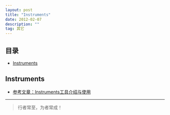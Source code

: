 ```yaml
---
layout: post
title: "Instruments"
date: 2012-02-07
description: ""
tag: 其它
---
```





## 目录
- [Instruments](#content1)   



<!-- ************************************************ -->
## <a id="content1"></a>Instruments

- [参考文章：Instruments工具介绍与使用](https://www.jianshu.com/p/1dde55c20303)



----------
>  行者常至，为者常成！


